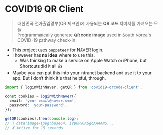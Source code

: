 # COVID19 QR Client

> 대한민국 전자출입명부(QR 체크인)에 사용되는 **QR 코드** 이미지를 가져오는 모듈<br />
> Programmatically generate **QR code image** used in South Korea's COVID-19 pathway check-in

- This project uses `puppeteer` for NAVER login.
- I however has **no idea** where to use this.
  - Was thinking to make a service on Apple Watch or iPhone, but Shortcuts [did it all](https://github.com/jeyraof/covid-19-qr-ios14-back-tap) 👍
- Maybe you can put this into your intranet backend and use it to your app. But I don't think it's that helpful, through.

```ts
import { loginWithNaver, getQR } from 'covid19-qrcode-client';

const cookies = loginWithNaver({
  email: 'your-email@naver.com',
  password: 'your-password',
});

getQR(cookies).then(console.log);
// 👀 data:image/jpeg;base64, iVBORw0KGgoAAAANS...
// ⏳ Active for 15 seconds
```

